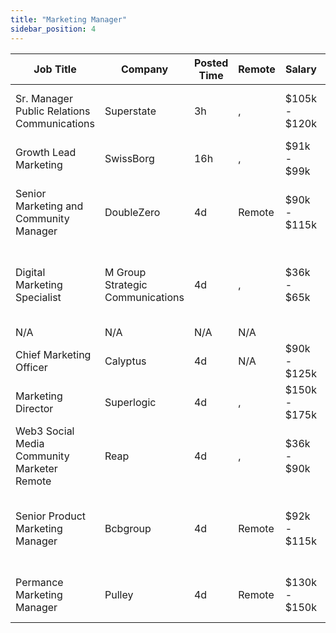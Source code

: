 ```yaml
---
title: "Marketing Manager"
sidebar_position: 4
---
```


| Job Title | Company | Posted Time | Remote | Salary | Tags | Apply Link |
|-----------|---------|-------------|--------|--------|------|------------|
| Sr. Manager Public Relations Communications | Superstate | 3h | , | $105k - $120k | pr, non tech, communications, marketing, senior | [Apply](https://web3.career/sr-manager-public-relations-communications-superstate/139086) |
| Growth Lead Marketing | SwissBorg | 16h | , | $91k - $99k | growth, lead, marketing, non tech, crypto | [Apply](https://web3.career/growth-lead-marketing-swissborg/139084) |
| Senior Marketing and Community Manager | DoubleZero | 4d | Remote | $90k - $115k | community manager, non tech, marketing, senior, blockchain | [Apply](https://web3.career/senior-marketing-and-community-manager-doublezero/138995) |
| Digital Marketing Specialist | M Group Strategic Communications | 4d | , | $36k - $65k | digital marketing, marketing specialist, marketing, non tech, blockchain | [Apply](https://web3.career/digital-marketing-specialist-mgroupstrategiccommunications/138978) |
| N/A | N/A | N/A | N/A |  |  | [Apply](https://web3.career/metana) |
| Chief Marketing Officer | Calyptus | 4d | N/A | $90k - $125k | cmo, executive, marketing, non tech, discord | [Apply](https://web3.career/chief-marketing-officer-calyptus/138972) |
| Marketing Director | Superlogic | 4d | , | $150k - $175k | executive, cmo, marketing, non tech, crypto | [Apply](https://web3.career/marketing-director-superlogic/138971) |
| Web3 Social Media Community Marketer Remote | Reap | 4d | , | $36k - $90k | remote, community manager, non tech, marketing, social media | [Apply](https://web3.career/web3-social-media-community-marketer-remote-reap/138968) |
| Senior Product Marketing Manager | Bcbgroup | 4d | Remote | $92k - $115k | marketing manager, marketing, non tech, product marketing, senior | [Apply](https://web3.career/senior-product-marketing-manager-bcbgroup/135328) |
| Permance Marketing Manager | Pulley | 4d | Remote | $130k - $150k | marketing manager, marketing, non tech, remote | [Apply](https://web3.career/performance-marketing-manager-pulley/138915) |
